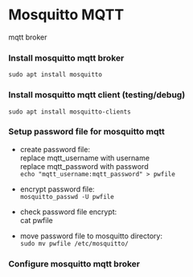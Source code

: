 # Mosquitto MQTT
mqtt broker

### Install mosquitto mqtt broker
```
sudo apt install mosquitto
```

### Install mosquitto mqtt client (testing/debug)
```
sudo apt install mosquitto-clients
```

### Setup password file for mosquitto mqtt
  - create password file: </br>
  replace mqtt_username with username </br>
  replace mqtt_password with password </br>
  ```echo "mqtt_username:mqtt_password" > pwfile```
  
  - encrypt password file: </br>
  ```mosquitto_passwd -U pwfile```
  
  - check password file encrypt: </br>
  cat pwfile
  
  - move password file to mosquitto directory: </br>
  ```sudo mv pwfile /etc/mosquitto/```
  
### Configure mosquitto mqtt broker
